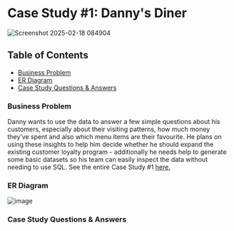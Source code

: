 # Case Study #1: Danny's Diner

![Screenshot 2025-02-18 084904](https://github.com/user-attachments/assets/77f72972-f2c6-4388-a637-90fdd343e335)

## Table of Contents
- [Business Problem](READme.md#business-problem)
- [ER Diagram](READme.md#er-diagram)
- [Case Study Questions & Answers](READme.md#case-study-questions--answers)


### Business Problem
Danny wants to use the data to answer a few simple questions about his customers, especially about their visiting patterns, how much money they’ve spent and also which menu items are their favourite. He plans on using these insights to help him decide whether he should expand the existing customer loyalty program - additionally he needs help to generate some basic datasets so his team can easily inspect the data without needing to use SQL. 
See the entire Case Study #1 [here.](https://8weeksqlchallenge.com/case-study-1/)

### ER Diagram
![image](https://github.com/user-attachments/assets/21339843-ad8e-468b-bec8-b7be922e5827)


### Case Study Questions & Answers
